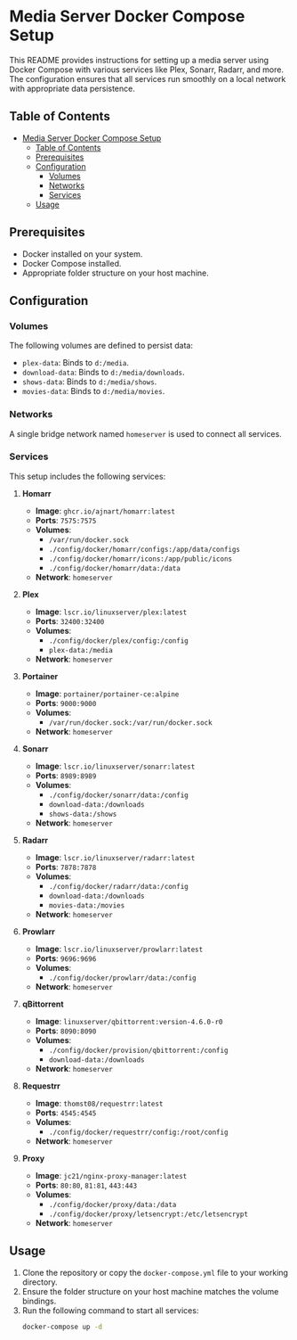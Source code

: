 # Media Server Docker Compose Setup

This README provides instructions for setting up a media server using Docker Compose with various services like Plex, Sonarr, Radarr, and more. The configuration ensures that all services run smoothly on a local network with appropriate data persistence.

## Table of Contents

- [Media Server Docker Compose Setup](#media-server-docker-compose-setup)
  - [Table of Contents](#table-of-contents)
  - [Prerequisites](#prerequisites)
  - [Configuration](#configuration)
    - [Volumes](#volumes)
    - [Networks](#networks)
    - [Services](#services)
  - [Usage](#usage)

## Prerequisites

- Docker installed on your system.
- Docker Compose installed.
- Appropriate folder structure on your host machine.

## Configuration

### Volumes

The following volumes are defined to persist data:

- `plex-data`: Binds to `d:/media`.
- `download-data`: Binds to `d:/media/downloads`.
- `shows-data`: Binds to `d:/media/shows`.
- `movies-data`: Binds to `d:/media/movies`.

### Networks

A single bridge network named `homeserver` is used to connect all services.

### Services

This setup includes the following services:

1. **Homarr**
   - **Image**: `ghcr.io/ajnart/homarr:latest`
   - **Ports**: `7575:7575`
   - **Volumes**: 
     - `/var/run/docker.sock`
     - `./config/docker/homarr/configs:/app/data/configs`
     - `./config/docker/homarr/icons:/app/public/icons`
     - `./config/docker/homarr/data:/data`
   - **Network**: `homeserver`

2. **Plex**
   - **Image**: `lscr.io/linuxserver/plex:latest`
   - **Ports**: `32400:32400`
   - **Volumes**:
     - `./config/docker/plex/config:/config`
     - `plex-data:/media`
   - **Network**: `homeserver`

3. **Portainer**
   - **Image**: `portainer/portainer-ce:alpine`
   - **Ports**: `9000:9000`
   - **Volumes**:
     - `/var/run/docker.sock:/var/run/docker.sock`
   - **Network**: `homeserver`

4. **Sonarr**
   - **Image**: `lscr.io/linuxserver/sonarr:latest`
   - **Ports**: `8989:8989`
   - **Volumes**:
     - `./config/docker/sonarr/data:/config`
     - `download-data:/downloads`
     - `shows-data:/shows`
   - **Network**: `homeserver`

5. **Radarr**
   - **Image**: `lscr.io/linuxserver/radarr:latest`
   - **Ports**: `7878:7878`
   - **Volumes**:
     - `./config/docker/radarr/data:/config`
     - `download-data:/downloads`
     - `movies-data:/movies`
   - **Network**: `homeserver`

6. **Prowlarr**
   - **Image**: `lscr.io/linuxserver/prowlarr:latest`
   - **Ports**: `9696:9696`
   - **Volumes**:
     - `./config/docker/prowlarr/data:/config`
   - **Network**: `homeserver`

7. **qBittorrent**
   - **Image**: `linuxserver/qbittorrent:version-4.6.0-r0`
   - **Ports**: `8090:8090`
   - **Volumes**:
     - `./config/docker/provision/qbittorrent:/config`
     - `download-data:/downloads`
   - **Network**: `homeserver`

8. **Requestrr**
   - **Image**: `thomst08/requestrr:latest`
   - **Ports**: `4545:4545`
   - **Volumes**:
     - `./config/docker/requestrr/config:/root/config`
   - **Network**: `homeserver`

9. **Proxy**
   - **Image**: `jc21/nginx-proxy-manager:latest`
   - **Ports**: `80:80`, `81:81`, `443:443`
   - **Volumes**:
     - `./config/docker/proxy/data:/data`
     - `./config/docker/proxy/letsencrypt:/etc/letsencrypt`
   - **Network**: `homeserver`

## Usage

1. Clone the repository or copy the `docker-compose.yml` file to your working directory.
2. Ensure the folder structure on your host machine matches the volume bindings.
3. Run the following command to start all services:
   ```bash
   docker-compose up -d
